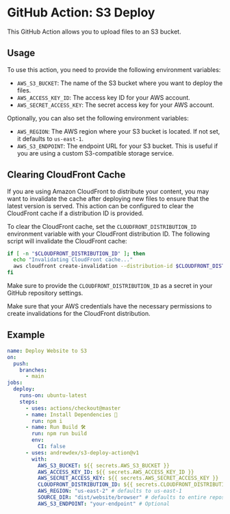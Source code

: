 # GitHub Action: S3 Deploy

This GitHub Action allows you to upload files to an S3 bucket.

## Usage

To use this action, you need to provide the following environment variables:

- `AWS_S3_BUCKET`: The name of the S3 bucket where you want to deploy the files.
- `AWS_ACCESS_KEY_ID`: The access key ID for your AWS account.
- `AWS_SECRET_ACCESS_KEY`: The secret access key for your AWS account.

Optionally, you can also set the following environment variables:

- `AWS_REGION`: The AWS region where your S3 bucket is located. If not set, it defaults to `us-east-1`.
- `AWS_S3_ENDPOINT`: The endpoint URL for your S3 bucket. This is useful if you are using a custom S3-compatible storage service.

## Clearing CloudFront Cache

If you are using Amazon CloudFront to distribute your content, you may want to invalidate the cache after deploying new files to ensure that the latest version is served. This action can be configured to clear the CloudFront cache if a distribution ID is provided.

To clear the CloudFront cache, set the `CLOUDFRONT_DISTRIBUTION_ID` environment variable with your CloudFront distribution ID. The following script will invalidate the CloudFront cache:

```sh
if [ -n "$CLOUDFRONT_DISTRIBUTION_ID" ]; then
  echo "Invalidating CloudFront cache..."
  aws cloudfront create-invalidation --distribution-id $CLOUDFRONT_DISTRIBUTION_ID --paths "/*" --profile s3-deploy-action
fi
```

Make sure to provide the `CLOUDFRONT_DISTRIBUTION_ID` as a secret in your GitHub repository settings.

Make sure that your AWS credentials have the necessary permissions to create invalidations for the CloudFront distribution.

## Example

```yaml
name: Deploy Website to S3
on:
  push:
    branches:
      - main
jobs:
  deploy:
    runs-on: ubuntu-latest
    steps:
      - uses: actions/checkout@master
      - name: Install Dependencies 🔰
        run: npm i
      - name: Run Build 🛠
        run: npm run build
        env:
          CI: false
      - uses: andrewdex/s3-deploy-action@v1
        with:
          AWS_S3_BUCKET: ${{ secrets.AWS_S3_BUCKET }}
          AWS_ACCESS_KEY_ID: ${{ secrets.AWS_ACCESS_KEY_ID }}
          AWS_SECRET_ACCESS_KEY: ${{ secrets.AWS_SECRET_ACCESS_KEY }}
          CLOUDFRONT_DISTRIBUTION_ID: ${{ secrets.CLOUDFRONT_DISTRIBUTION_ID }} # Optional
          AWS_REGION: "us-east-2" # defaults to us-east-1
          SOURCE_DIR: "dist/website/browser" # defaults to entire repository otherwise
          AWS_S3_ENDPOINT: "your-endpoint" # Optional
```
